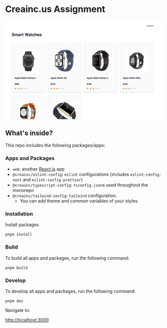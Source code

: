 # Creainc.us Assignment 

![screenshot](screenshot.png)

## What's inside?

This repo includes the following packages/apps:

### Apps and Packages

- `web`: another [React.js](https://react.dev/) app
- `@creainc/eslint-config`: `eslint` configurations (includes `eslint-config-next` and `eslint-config-prettier`)
- `@creainc/typescript-config`: `tsconfig.json`s used throughout the monorepo
- `@creainc/tailwind-config`: `tailwind` configuration.
  - You can add theme and common variables of your styles.

### Installation
Install packages

```
pnpm install
```

### Build

To build all apps and packages, run the following command:

```
pnpm build
```

### Develop

To develop all apps and packages, run the following command:

```
pnpm dev
```

Navigate to:

[http://localhost:3000](http://localhost:3000)